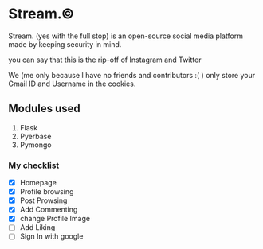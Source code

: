# Stream.©
Stream. (yes with the full stop) is an open-source social media platform made by keeping security in mind.

you can say that this is the rip-off of Instagram and Twitter

We (me only because I have no friends and contributors :( ) only store your Gmail ID and Username in the cookies.

## Modules used
1. Flask
2. Pyerbase
3. Pymongo

### My checklist
- [x] Homepage
- [x] Profile browsing
- [x] Post Prowsing
- [x] Add Commenting
- [x] change Profile Image
- [ ] Add Liking
- [ ] Sign In with google

